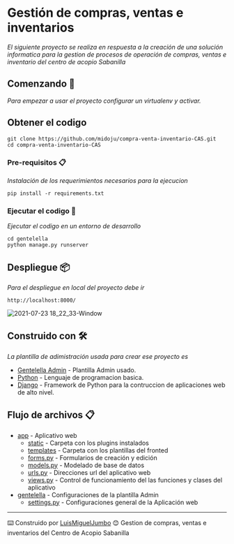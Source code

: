 # Gestión de compras, ventas e inventarios

_El siguiente proyecto se realiza en respuesta a la creación de una solución informatica para la gestion de procesos de operación de compras, ventas e inventario del centro de acopio Sabanilla_

## Comenzando 🚀

_Para empezar a usar el proyecto configurar un virtualenv y activar._
## Obtener el codigo
```
git clone https://github.com/midoju/compra-venta-inventario-CAS.git
cd compra-venta-inventario-CAS
```

### Pre-requisitos 📋

_Instalación de los requerimientos necesarios para la ejecucion_

```
pip install -r requirements.txt
```

### Ejecutar el codigo 🔧

_Ejecutar el codigo en un entorno de desarrollo_

```
cd gentelella
python manage.py runserver
```
## Despliegue 📦

_Para el despliegue en local del proyecto debe ir_

```
http://localhost:8000/
```
![2021-07-23 18_22_33-Window](https://user-images.githubusercontent.com/13515624/128619496-3062ed86-375c-4775-88ec-d0b1d8e54999.png)


## Construido con 🛠️

_La plantilla de adimistración usada para crear ese proyecto es_

* [Gentelella Admin](https://github.com/GiriB/django-gentelella) - Plantilla Admin usado.
* [Python](https://www.python.org) - Lenguaje de programacion basica.
* [Django](https://www.djangoproject.com) - Framework de Python para la contruccion de aplicaciones web de alto nivel.

## Flujo de archivos 📋
* [app](https://github.com/midoju/compra-venta-inventario-CAS/tree/main/gentelella/app) - Aplicativo web
    * [static](https://github.com/midoju/compra-venta-inventario-CAS/tree/main/gentelella/app/static) - Carpeta con los plugins instalados 
    * [templates](https://github.com/midoju/compra-venta-inventario-CAS/tree/main/gentelella/app/templates) - Carpeta con los plantillas del fronted
    * [forms.py](https://github.com/midoju/compra-venta-inventario-CAS/blob/main/gentelella/app/forms.py) - Formularios de creación y edición
    * [models.py](https://github.com/midoju/compra-venta-inventario-CAS/blob/main/gentelella/app/models.py) - Modelado de base de datos
    * [urls.py](https://github.com/midoju/compra-venta-inventario-CAS/blob/main/gentelella/app/urls.py) - Direcciones url del aplicativo web
    * [views.py](https://github.com/midoju/compra-venta-inventario-CAS/blob/main/gentelella/app/views.py) - Control de funcionamiento del las funciones y clases del aplicativo
* [gentelella](https://github.com/midoju/compra-venta-inventario-CAS/tree/main/gentelella/gentelella) - Configuraciones de la plantilla Admin
    * [settings.py](https://github.com/midoju/compra-venta-inventario-CAS/blob/main/gentelella/gentelella/settings.py) - Configuraciones general de la Aplicación web

---
⌨️ Construido por [LuisMiguelJumbo](https://github.com/midoju) 😊
Gestion de compras, ventas e inventarios del Centro de Acopio Sabanilla

